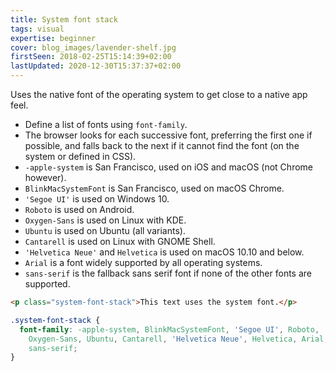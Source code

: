 ```yaml
---
title: System font stack
tags: visual
expertise: beginner
cover: blog_images/lavender-shelf.jpg
firstSeen: 2018-02-25T15:14:39+02:00
lastUpdated: 2020-12-30T15:37:37+02:00
---
```


Uses the native font of the operating system to get close to a native app feel.

- Define a list of fonts using `font-family`.
- The browser looks for each successive font, preferring the first one if possible, and falls back to the next if it cannot find the font (on the system or defined in CSS).
- `-apple-system` is San Francisco, used on iOS and macOS (not Chrome however).
- `BlinkMacSystemFont` is San Francisco, used on macOS Chrome.
- `'Segoe UI'` is used on Windows 10.
- `Roboto` is used on Android.
- `Oxygen-Sans` is used on Linux with KDE.
- `Ubuntu` is used on Ubuntu (all variants).
- `Cantarell` is used on Linux with GNOME Shell.
- `'Helvetica Neue'` and `Helvetica` is used on macOS 10.10 and below.
- `Arial` is a font widely supported by all operating systems.
- `sans-serif` is the fallback sans serif font if none of the other fonts are supported.

```html
<p class="system-font-stack">This text uses the system font.</p>
```

```css
.system-font-stack {
  font-family: -apple-system, BlinkMacSystemFont, 'Segoe UI', Roboto,
    Oxygen-Sans, Ubuntu, Cantarell, 'Helvetica Neue', Helvetica, Arial,
    sans-serif;
}
```
